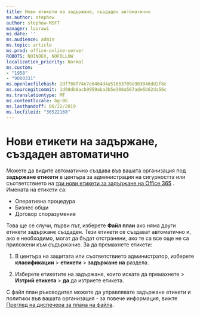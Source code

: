 ```yaml
---
title: Нови етикети на задържане, създаден автоматично
ms.author: stephow
author: stephow-MSFT
manager: laurawi
ms.date: ''
ms.audience: admin
ms.topic: article
ms.prod: office-online-server
ROBOTS: NOINDEX, NOFOLLOW
localization_priority: Normal
ms.custom:
- "1958"
- "9000331"
ms.openlocfilehash: 2df788f74e7e6464d4a51653709e983046dd2f8c
ms.sourcegitcommit: 1d98db8acb9959aba3b5e308a567ade6b62da56c
ms.translationtype: MT
ms.contentlocale: bg-BG
ms.lasthandoff: 08/22/2019
ms.locfileid: "36522168"
---
```

# <a name="new-retention-labels-created-automatically"></a>Нови етикети на задържане, създаден автоматично

Можете да видите автоматично създава във вашата организация под **задържане етикети** в центъра за администрация на сигурността или съответствието на [три нови етикети за задържане на Office 365](https://docs.microsoft.com/office365/securitycompliance/file-plan-manager#default-retention-labels-and-label-policy) . Имената на етикети са:

- Оперативна процедура
- Бизнес общи
- Договор споразумение

Това ще се случи, първи път, изберете **Файл план** ако няма други етикети задържане създаден. Тези етикети се създават автоматично и, ако е необходимо, могат да бъдат отстранени, ако те са все още не са приложени към съдържание. За да премахнете етикети:

1. В центъра на защитата или съответствието администратор, изберете **класификации** > **етикети** > **задържане на** раздела.

1. Изберете етикетите на задържане, които искате да премахнете > **Изтрий етикета** > **да** да изтриете етикета.

С файл план ръководител можете да управлявате задържане етикети и политики във вашата организация - за повече информация, вижте [Преглед на диспечера за плана на файла](https://docs.microsoft.com/office365/securitycompliance/file-plan-manager).